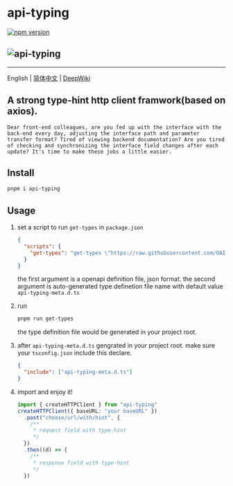 # api-typing

[![npm version](https://badgen.net/npm/v/api-typing)](https://npm.im/api-typing)

## ![api-typing](https://github.com/yinzhenyu-su/api-typing/blob/main/api-typing.gif?raw=true)

---

English | [简体中文](./README.zh-Hans.md) | [DeepWiki](https://deepwiki.com/yinzhenyu-su/api-typing)

## A strong type-hint http client framwork(based on axios).

    Dear front-end colleagues, are you fed up with the interface with the back-end every day, adjusting the interface path and parameter transfer format? Tired of viewing backend documentation? Are you tired of checking and synchronizing the interface field changes after each update? It's time to make these jobs a little easier.

## Install

```bash
pnpm i api-typing
```

## Usage

1.  set a script to run `get-types` in `package.json`

    ```json
    {
      "scripts": {
        "get-types": "get-types \"https://raw.githubusercontent.com/OAI/OpenAPI-Specification/main/examples/v3.0/petstore-expanded.json\" \"./api-typing-meta.d.ts\""
      }
    }
    ```

    the first argument is a openapi definition file, json format.
    the second argument is auto-generated type definetion file name with default value `api-typing-meta.d.ts`

2.  run

    ```bash
    pnpm run get-types
    ```

    the type definition file would be generated in your project root.

3.  after `api-typing-meta.d.ts` gengrated in your project root. make sure your `tsconfig.json` include this declare.

    ```json
    {
      "include": ["api-typing-meta.d.ts"]
    }
    ```

4.  import and enjoy it!

    ```ts
    import { createHTTPClient } from "api-typing"
    createHTTPClient({ baseURL: "your baseURL" })
      .post("choose/url/with/hint", {
        /**
         * request field with type-hint
         */
      })
      .then((d) => {
        /**
         * response field with type-hint
         */
      })
    ```
